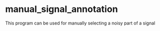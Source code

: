 # manual_signal_annotation
This program can be used for manually selecting a noisy part of a signal 
